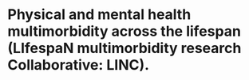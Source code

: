 # Physical and mental health multimorbidity across the lifespan (LIfespaN multimorbidity research Collaborative: LINC).
